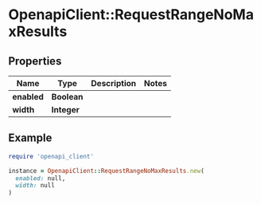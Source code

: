 # OpenapiClient::RequestRangeNoMaxResults

## Properties

| Name | Type | Description | Notes |
| ---- | ---- | ----------- | ----- |
| **enabled** | **Boolean** |  |  |
| **width** | **Integer** |  |  |

## Example

```ruby
require 'openapi_client'

instance = OpenapiClient::RequestRangeNoMaxResults.new(
  enabled: null,
  width: null
)
```

